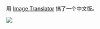 <!--
title: 内部开发者平台小抄本
cover: http://www.test.com/idp-cheatsheet.png
-->


用 [Image Translator](https://imagetranslator.io/) 搞了一个中文版。

![](https://yylives.cc/wp-content/uploads/2023/12/idp-cheatsheet-chinese.png)
